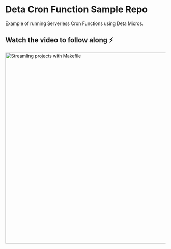 # Deta Cron Function Sample Repo

Example of running Serverless Cron Functions using Deta Micros.

## Watch the video to follow along :zap:
<a href="https://youtu.be/RTk2QCQDP8A">
<img src="https://i.imgur.com/Tplb4sm.png" alt="Streamling projects with Makefile" width=600>
</a>
